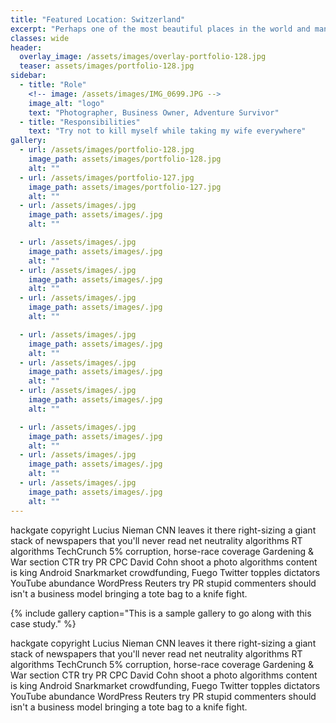 ```yaml
---
title: "Featured Location: Switzerland"
excerpt: "Perhaps one of the most beautiful places in the world and many photographers favorite locales is here."
classes: wide
header:
  overlay_image: /assets/images/overlay-portfolio-128.jpg
  teaser: assets/images/portfolio-128.jpg
sidebar:
  - title: "Role"
    <!-- image: /assets/images/IMG_0699.JPG -->
    image_alt: "logo"
    text: "Photographer, Business Owner, Adventure Survivor"
  - title: "Responsibilities"
    text: "Try not to kill myself while taking my wife everywhere"
gallery:
  - url: /assets/images/portfolio-128.jpg
    image_path: assets/images/portfolio-128.jpg
    alt: ""
  - url: /assets/images/portfolio-127.jpg
    image_path: assets/images/portfolio-127.jpg
    alt: ""
  - url: /assets/images/.jpg
    image_path: assets/images/.jpg
    alt: ""

  - url: /assets/images/.jpg
    image_path: assets/images/.jpg
    alt: ""
  - url: /assets/images/.jpg
    image_path: assets/images/.jpg
    alt: ""
  - url: /assets/images/.jpg
    image_path: assets/images/.jpg
    alt: ""

  - url: /assets/images/.jpg
    image_path: assets/images/.jpg
    alt: ""
  - url: /assets/images/.jpg
    image_path: assets/images/.jpg
    alt: ""
  - url: /assets/images/.jpg
    image_path: assets/images/.jpg
    alt: ""

  - url: /assets/images/.jpg
    image_path: assets/images/.jpg
    alt: ""
  - url: /assets/images/.jpg
    image_path: assets/images/.jpg
    alt: ""
  - url: /assets/images/.jpg
    image_path: assets/images/.jpg
    alt: ""
---
```


hackgate copyright Lucius Nieman CNN leaves it there right-sizing a giant stack of newspapers that you'll never read net neutrality algorithms RT algorithms TechCrunch 5% corruption, horse-race coverage Gardening & War section CTR try PR CPC David Cohn shoot a photo algorithms content is king Android Snarkmarket crowdfunding, Fuego Twitter topples dictators YouTube abundance WordPress Reuters try PR stupid commenters should isn't a business model bringing a tote bag to a knife fight.

{% include gallery caption="This is a sample gallery to go along with this case study." %}

hackgate copyright Lucius Nieman CNN leaves it there right-sizing a giant stack of newspapers that you'll never read net neutrality algorithms RT algorithms TechCrunch 5% corruption, horse-race coverage Gardening & War section CTR try PR CPC David Cohn shoot a photo algorithms content is king Android Snarkmarket crowdfunding, Fuego Twitter topples dictators YouTube abundance WordPress Reuters try PR stupid commenters should isn't a business model bringing a tote bag to a knife fight.
